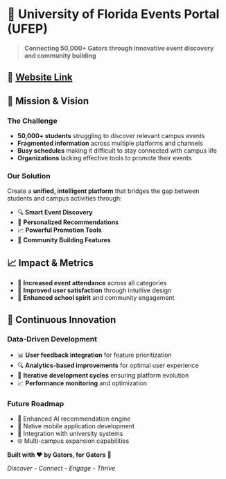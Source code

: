 # 🎉 University of Florida Events Portal (UFEP)

> **Connecting 50,000+ Gators through innovative event discovery and community building**

## 🚀 **[Website Link](https://ufeventportal.weebly.com/about.html)**


## 🎯 **Mission & Vision**

### **The Challenge**
- **50,000+ students** struggling to discover relevant campus events
- **Fragmented information** across multiple platforms and channels
- **Busy schedules** making it difficult to stay connected with campus life
- **Organizations** lacking effective tools to promote their events

### **Our Solution**
Create a **unified, intelligent platform** that bridges the gap between students and campus activities through:
- 🔍 **Smart Event Discovery**
- 🎯 **Personalized Recommendations**
- 📈 **Powerful Promotion Tools**
- 🤝 **Community Building Features**

## 📈 **Impact & Metrics**

- 🎊 **Increased event attendance** across all categories
- 📱 **Improved user satisfaction** through intuitive design
- 🌟 **Enhanced school spirit** and community engagement

## 🔄 **Continuous Innovation**

### **Data-Driven Development**
- 📊 **User feedback integration** for feature prioritization
- 🔍 **Analytics-based improvements** for optimal user experience
- 🚀 **Iterative development cycles** ensuring platform evolution
- 📈 **Performance monitoring** and optimization

### **Future Roadmap**
- 🤖 Enhanced AI recommendation engine
- 📱 Native mobile application development
- 🔗 Integration with university systems
- 🌐 Multi-campus expansion capabilities


**Built with ❤️ by Gators, for Gators** 🐊

*Discover -  Connect -  Engage -  Thrive*
